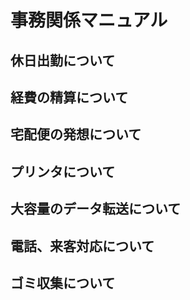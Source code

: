 # 事務関係マニュアル
## 休日出勤について
## 経費の精算について
## 宅配便の発想について
## プリンタについて
## 大容量のデータ転送について
## 電話、来客対応について
## ゴミ収集について
